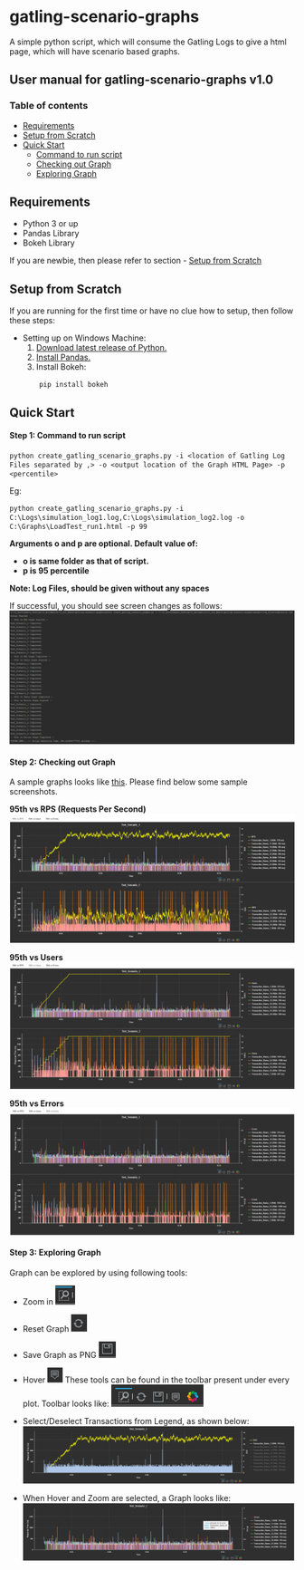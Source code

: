# gatling-scenario-graphs
A simple python script, which will consume the Gatling Logs to give a html page, which will have scenario based graphs.

## User manual for gatling-scenario-graphs v1.0

### Table of contents
- [Requirements](https://github.com/Navdit/gatling-scenario-graphs/blob/master/README.md#Requirements)
- [Setup from Scratch](https://github.com/Navdit/gatling-scenario-graphs#setup-from-scratch)
- [Quick Start](https://github.com/Navdit/gatling-scenario-graphs/blob/master/README.md#quick-start-example)
  - [Command to run script](https://github.com/Navdit/gatling-scenario-graphs#step-1-command-to-run-script)
  - [Checking out Graph](https://github.com/Navdit/gatling-scenario-graphs#step-2-checking-out-graph)
  - [Exploring Graph](https://github.com/Navdit/gatling-scenario-graphs#step-3-exploring-graph)
    

## Requirements
- Python 3 or up
- Pandas Library
- Bokeh Library

If you are newbie, then please refer to section - [Setup from Scratch](https://github.com/Navdit/gatling-scenario-graphs/blob/master/README.md#setup-from-scratch)

## Setup from Scratch

If you are running for the first time or have no clue how to setup, then follow these steps:

 - Setting up on Windows Machine:
    1. [Download latest release of Python.](https://www.python.org/downloads/windows/)
    2. [Install Pandas.](https://stackoverflow.com/questions/42907331/how-to-install-pandas-from-pip-on-windows-cmd)
    3. Install Bokeh:
    ```
        pip install bokeh
    ```

## Quick Start

#### Step 1: Command to run script

```
python create_gatling_scenario_graphs.py -i <location of Gatling Log Files separated by ,> -o <output location of the Graph HTML Page> -p <percentile>
```
Eg:
``` DOS 
python create_gatling_scenario_graphs.py -i C:\Logs\simulation_log1.log,C:\Logs\simulation_log2.log -o C:\Graphs\LoadTest_run1.html -p 99
```
**Arguments o and p are optional. Default value of:**
- **o is same folder as that of script.**
- **p is 95 percentile**

**Note: Log Files, should be given without any spaces**

If successful, you should see screen changes as follows:
![Run Screen](https://github.com/Navdit/gatling-scenario-graphs/blob/master/images/run_snapshot.PNG)

#### Step 2: Checking out Graph
A sample graphs looks like [this](https://github.com/Navdit/gatling-scenario-graphs/blob/master/graphs/GatlingScenarioGraphs.html). Please find below some sample screenshots.

**95th vs RPS (Requests Per Second)**
![95th vs RPS](https://github.com/Navdit/gatling-scenario-graphs/blob/master/images/rps_tab.PNG)

**95th vs Users**
![95th vs Users](https://github.com/Navdit/gatling-scenario-graphs/blob/master/images/users_tab.PNG)

**95th vs Errors**
![95th vs Users](https://github.com/Navdit/gatling-scenario-graphs/blob/master/images/errors_tab.PNG)

#### Step 3: Exploring Graph

Graph can be explored by using following tools:
- Zoom in ![zoom](https://github.com/Navdit/gatling-scenario-graphs/blob/master/images/zoom.PNG)
- Reset Graph ![reset](https://github.com/Navdit/gatling-scenario-graphs/blob/master/images/reset.PNG)
- Save Graph as PNG ![save](https://github.com/Navdit/gatling-scenario-graphs/blob/master/images/save.PNG) 
- Hover ![hover](https://github.com/Navdit/gatling-scenario-graphs/blob/master/images/hover.PNG)
These tools can be found in the toolbar present under every plot. Toolbar looks like:
![toolbar](https://github.com/Navdit/gatling-scenario-graphs/blob/master/images/toolbar.PNG)

- Select/Deselect Transactions from Legend, as shown below:
![select_deselect](https://github.com/Navdit/gatling-scenario-graphs/blob/master/images/select_deselect.PNG)

- When Hover and Zoom are selected, a Graph looks like:
![hover_zoom_selected](https://github.com/Navdit/gatling-scenario-graphs/blob/master/images/hover_zoom_selected.PNG)

